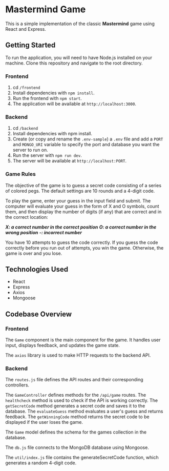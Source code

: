 # Mastermind Game

This is a simple implementation of the classic **Mastermind** game using React and Express.

## Getting Started

To run the application, you will need to have Node.js installed on your machine. Clone this repository and navigate to the root directory.

### Frontend

1. cd `/frontend`
2. Install dependencies with `npm install`.
3. Run the frontend with `npm start`.
4. The application will be available at `http://localhost:3000`.

### Backend

1. cd `/backend`
2. Install dependencies with npm install.
3. Create (or copy and rename the `.env-sample`) a `.env` file and add a `PORT` and `MONGO_URI` variable to specify the port and database you want the server to run on.
4. Run the server with `npm run dev`.
5. The server will be available at `http://localhost:PORT`.

### Game Rules

The objective of the game is to guess a secret code consisting of a series of colored pegs. The default settings are 10 rounds and a 4-digit code.

To play the game, enter your guess in the input field and submit. The computer will evaluate your guess in the form of X and O symbols, count them, and then display the number of digits (if any) that are correct and in the correct location:

**_X: a correct number in the correct position_**
**_O: a correct number in the wrong position_**
**_-: incorrect number_**

You have 10 attempts to guess the code correctly. If you guess the code correctly before you run out of attempts, you win the game. Otherwise, the game is over and you lose.

## Technologies Used

- React
- Express
- Axios
- Mongoose

## Codebase Overview

### Frontend

The `Game` component is the main component for the game. It handles user input, displays feedback, and updates the game state.

The `axios` library is used to make HTTP requests to the backend API.

### Backend

The `routes.js` file defines the API routes and their corresponding controllers.

The `GameController` defines methods for the `/api/game` routes. The `healthcheck` method is used to check if the API is working correctly. The `getSecretCode` method generates a secret code and saves it to the database. The `evaluateGuess` method evaluates a user's guess and returns feedback. The `getWinningCode` method returns the secret code to be displayed if the user loses the game.

The `Game` model defines the schema for the games collection in the database.

The `db.js` file connects to the MongoDB database using Mongoose.

The `util/index.js` file contains the generateSecretCode function, which generates a random 4-digit code.
